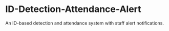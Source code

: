 # ID-Detection-Attendance-Alert
An ID-based detection and attendance system with staff alert notifications.
